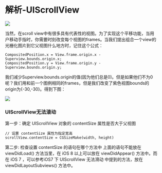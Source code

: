 # 解析-UIScrollView

![](https://pic-mike.oss-cn-hongkong.aliyuncs.com/Blog/20190201204029.png)

当然，在scroll view中有很多具有代表性的视图。为了实现这个平移功能，当用户移动手指时，你需要时刻改变每个视图的frames。当我们提出组合一个view的光栅化图片到它父视图什么地方时，记住这个公式：

```objc
CompositedPosition.x = View.frame.origin.x - Superview.bounds.origin.x;
CompositedPosition.y = View.frame.origin.y - Superview.bounds.origin.y; 
```

我们减少Superview.bounds.origin的值(因为他们总是0)。但是如果他们不为0呢？我们用和前一个图例相同的frames，但是我们改变了紫色视图bounds的origin为{-30,-30}。得到下图：

![](https://pic-mike.oss-cn-hongkong.aliyuncs.com/Blog/20190201204111.png)


### UIScrollView无法滚动

第一步：确定 UIScrollView 对象的 contentSize 属性是否大于父视图

```objc
// 设置 contentSize 属性为指定宽高
scrollView.contentSize = CGSizeMake(width, height)

```

第二步: 检查设置 contentSize 的语句在哪个方法中
上面的语句不能放在 viewDidLoad() 方法当里，在 iOS 8 以上可以放在 viewDidAppear() 方法中。而在 iOS 7 ，可以参考iOS7 下 UIScrollView 无法滑动 中提到的方法，放在 viewDidLayoutSubviews() 方法中。

